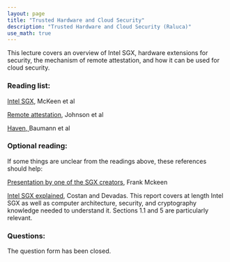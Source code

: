 ```yaml
---
layout: page
title: "Trusted Hardware and Cloud Security"
description: "Trusted Hardware and Cloud Security (Raluca)"
use_math: true
---
```


This lecture covers an overview of Intel SGX, hardware extensions for security, the mechanism of remote attestation, and how it can be used for cloud security.

### Reading list:



 <a href="https://software.intel.com/sites/default/files/article/413936/hasp-2013-innovative-instructions-and-software-model-for-isolated-execution.pdf
">Intel SGX</a>, McKeen et al


<a href="https://software.intel.com/sites/default/files/managed/ac/40/2016%20WW10%20sgx%20provisioning%20and%20attesatation%20final.pdf
"> Remote attestation</a>, Johnson et al


 <a href="https://www.usenix.org/system/files/conference/osdi14/osdi14-paper-baumann.pdf">
Haven,  </a> Baumann et al

### Optional reading:

If some things are unclear from the readings above, these references should help:

<a href="https://www.youtube.com/watch?v=mPT_vJrlHlg">Presentation by one of the SGX creators</a>, Frank Mckeen

<a href="https://eprint.iacr.org/2016/086.pdf">Intel SGX explained</a>, Costan and Devadas. This report covers at length Intel SGX as well as computer architecture, security, and cryptography knowledge needed to understand it. Sections 1.1 and 5 are particularly relevant.


### Questions:

The question form has been closed.

<!--
<iframe src="https://docs.google.com/a/berkeley.edu/forms/d/e/1FAIpQLSeyOG6l1lyIvIMuT2TwZAwZ_xe8PZ2Y21TVksGrXuo689Cmlw/viewform?embedded=true" width="760" height="500" frameborder="0" marginheight="0" marginwidth="0">Loading...</iframe>
 -->
<!--
1. During the execution of a program, each enclave page is encrypted and authenticated. What prevents the operating system from swapping a page with an older version of this page from the same execution? Both the current and the old version have been authenticated at some point in time.

2. Summarize the basic steps in a remote attestation process.

3. Consider that three different parties, A, B, C, each have an input iA, iB, iC and want to compute a publicly-known function f(iA, iB, iC) such that they all learn the result, but none of them learns anything more than the result (and their own input). What are the high level steps one can take to use SGX for this purpose?

4. Why does Haven go through the overhead and complexity of using Library OS + Drawbridge instead of simply issuing system calls?

4. Can a bug in the database or LibOS exfiltrate unencrypted data in Haven?

5. In Haven, can the operating system swap a page with an older page across machine shutdown? Explain.
-->


<!--
![ML-Lifecycle](assets/images/ml-lifecycle.jpg){:width="400px"}

While much of the focus of machine learning research is on the process of training models (i.e., learning) there are a unique set of challenges around the process of serving and updating those models that is often overlooked.
In this lecture we will explore the bigger machine learning life-cycle and discuss the challenges around serving predictions.

## Reading lists:

### Prediction Serving Systems [?Student Presenters?]
1. *Deepak Agarwal, Bo Long, Jonathan Traupman, Doris Xin, and Liang Zhang.* 2014. [**LASER: a scalable response prediction platform for online advertising.**](http://dl.acm.org/citation.cfm?id=2556252) In Proceedings of the 7th ACM international conference on Web search and data mining (WSDM '14).


### Managing the ML Lifecycle [?Student Presenters?]
1. *Xinran He, Junfeng Pan, Ou Jin, Tianbing Xu, Bo Liu, Tao Xu, Yanxin Shi, Antoine Atallah, Ralf Herbrich, Stuart Bowers, and Joaquin Quiñonero Candela.* 2014. [**Practical Lessons from Predicting Clicks on Ads at Facebook.**](http://dl.acm.org/citation.cfm?id=2648589) In Proceedings of the Eighth International Workshop on Data Mining for Online Advertising (ADKDD'14).

1. *D. Sculley, Gary Holt, Daniel Golovin, Eugene Davydov, Todd Phillips, Dietmar Ebner, Vinay Chaudhary, Michael Young* 2014. [**Machine Learning: The High Interest Credit Card of Technical Debt**](http://research.google.com/pubs/pub43146.html). SE4ML: Software Engineering for Machine Learning (NIPS 2014 Workshop)


### Questions:

1. What differentiates serving machine learning models from standard data serving?

1. Name one way in which algorithmic advances simplify model serving and one way in which they add additional challenges.
 -->


<!--

Formatting with Kramdown (github style markdown):

https://github.com/adam-p/markdown-here/wiki/Markdown-Cheatsheet

# heading 1
## heading 2
### heading 3


# A list

1. a
1. b
1. c

*italic*
**bold**

```scala
// this is scala
def f(x) = x + 3
```

```bash
%> echo "the end" | less
```


# An inline equation without number:

this is all about $x$ and $\alpha$:

$$
3x + 5
$$

# An inline equation with numbering

\begin{align}
y \propto \frac{x \sin x} {\int_0^\infty x \sin x}
\end{align}
 -->

<!-- {: style="text-align: center"} -->



